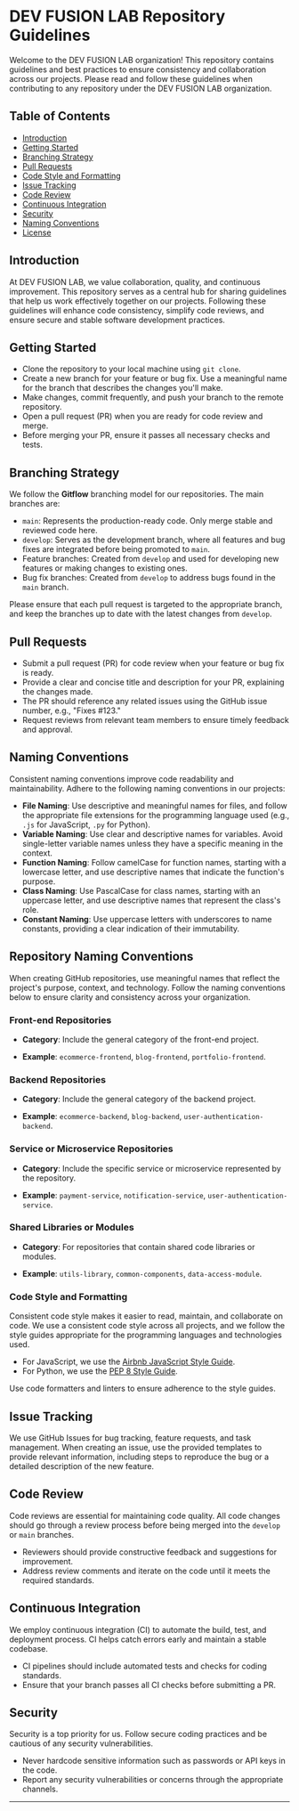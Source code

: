 # DEV FUSION LAB Repository Guidelines

Welcome to the DEV FUSION LAB organization! This repository contains guidelines and best practices to ensure consistency and collaboration across our projects. Please read and follow these guidelines when contributing to any repository under the DEV FUSION LAB organization.

## Table of Contents

- [Introduction](#introduction)
- [Getting Started](#getting-started)
- [Branching Strategy](#branching-strategy)
- [Pull Requests](#pull-requests)
- [Code Style and Formatting](#naming-conventions)
- [Issue Tracking](#issue-tracking)
- [Code Review](#code-review)
- [Continuous Integration](#continuous-integration)
- [Security](#security)
- [Naming Conventions](#naming-conventions)
- [License](#license)

## Introduction

At DEV FUSION LAB, we value collaboration, quality, and continuous improvement. This repository serves as a central hub for sharing guidelines that help us work effectively together on our projects. Following these guidelines will enhance code consistency, simplify code reviews, and ensure secure and stable software development practices.

## Getting Started

- Clone the repository to your local machine using `git clone`.
- Create a new branch for your feature or bug fix. Use a meaningful name for the branch that describes the changes you'll make.
- Make changes, commit frequently, and push your branch to the remote repository.
- Open a pull request (PR) when you are ready for code review and merge.
- Before merging your PR, ensure it passes all necessary checks and tests.

## Branching Strategy

We follow the **Gitflow** branching model for our repositories. The main branches are:

- `main`: Represents the production-ready code. Only merge stable and reviewed code here.
- `develop`: Serves as the development branch, where all features and bug fixes are integrated before being promoted to `main`.
- Feature branches: Created from `develop` and used for developing new features or making changes to existing ones.
- Bug fix branches: Created from `develop` to address bugs found in the `main` branch.

Please ensure that each pull request is targeted to the appropriate branch, and keep the branches up to date with the latest changes from `develop`.

## Pull Requests

- Submit a pull request (PR) for code review when your feature or bug fix is ready.
- Provide a clear and concise title and description for your PR, explaining the changes made.
- The PR should reference any related issues using the GitHub issue number, e.g., "Fixes #123."
- Request reviews from relevant team members to ensure timely feedback and approval.


## Naming Conventions

Consistent naming conventions improve code readability and maintainability. Adhere to the following naming conventions in our projects:

- **File Naming**: Use descriptive and meaningful names for files, and follow the appropriate file extensions for the programming language used (e.g., `.js` for JavaScript, `.py` for Python).
- **Variable Naming**: Use clear and descriptive names for variables. Avoid single-letter variable names unless they have a specific meaning in the context.
- **Function Naming**: Follow camelCase for function names, starting with a lowercase letter, and use descriptive names that indicate the function's purpose.
- **Class Naming**: Use PascalCase for class names, starting with an uppercase letter, and use descriptive names that represent the class's role.
- **Constant Naming**: Use uppercase letters with underscores to name constants, providing a clear indication of their immutability.


## Repository Naming Conventions

When creating GitHub repositories, use meaningful names that reflect the project's purpose, context, and technology. Follow the naming conventions below to ensure clarity and consistency across your organization.

### Front-end Repositories

- **Category**: Include the general category of the front-end project.

- **Example**: `ecommerce-frontend`, `blog-frontend`, `portfolio-frontend`.

### Backend Repositories

- **Category**: Include the general category of the backend project.

- **Example**: `ecommerce-backend`, `blog-backend`, `user-authentication-backend`.

### Service or Microservice Repositories

- **Category**: Include the specific service or microservice represented by the repository.

- **Example**: `payment-service`, `notification-service`, `user-authentication-service`.

### Shared Libraries or Modules

- **Category**: For repositories that contain shared code libraries or modules.

- **Example**: `utils-library`, `common-components`, `data-access-module`.


### Code Style and Formatting

Consistent code style makes it easier to read, maintain, and collaborate on code. We use a consistent code style across all projects, and we follow the style guides appropriate for the programming languages and technologies used.

- For JavaScript, we use the [Airbnb JavaScript Style Guide](https://github.com/airbnb/javascript).
- For Python, we use the [PEP 8 Style Guide](https://www.python.org/dev/peps/pep-0008/).

Use code formatters and linters to ensure adherence to the style guides.

## Issue Tracking

We use GitHub Issues for bug tracking, feature requests, and task management. When creating an issue, use the provided templates to provide relevant information, including steps to reproduce the bug or a detailed description of the new feature.

## Code Review

Code reviews are essential for maintaining code quality. All code changes should go through a review process before being merged into the `develop` or `main` branches.

- Reviewers should provide constructive feedback and suggestions for improvement.
- Address review comments and iterate on the code until it meets the required standards.

## Continuous Integration

We employ continuous integration (CI) to automate the build, test, and deployment process. CI helps catch errors early and maintain a stable codebase.

- CI pipelines should include automated tests and checks for coding standards.
- Ensure that your branch passes all CI checks before submitting a PR.

## Security

Security is a top priority for us. Follow secure coding practices and be cautious of any security vulnerabilities.

- Never hardcode sensitive information such as passwords or API keys in the code.
- Report any security vulnerabilities or concerns through the appropriate channels.



---
